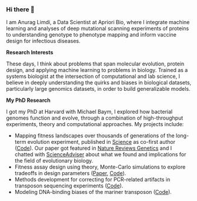 ### Hi there 👋

I am Anurag Limdi, a Data Scientist at Apriori Bio, where I integrate machine learning and analyses of deep mutational scanning experiments of proteins to understanding genotype to phenotype mapping and inform vaccine design for infectious diseases. 

**Research Interests**

These days, I think about problems that span molecular evolution, protein design, and applying machine learning to problems in biology. Trained as a systems biologist at the intersection of computational and lab science, I believe in deeply understanding the quirks and biases in biological datasets, particularly large genomics datasets, in order to build generalizable models.

**My PhD Research**

I got my PhD at Harvard with Michael Baym, I explored how bacterial genomes function and evolve, through a combination of high-throughput experiments, theory and computational approaches. My projects include:

- Mapping fitness landscapes over thousands of generations of the long-term evolution experiment, published in [Science]((https://www.science.org/doi/abs/10.1126/science.add1417)) as co-first author ([Code](baymlab/2022_Limdi-TnSeq-LTEE)). Our paper got featured in [Nature Reviews Genetics](https://www.nature.com/articles/s41576-024-00707-z) and I chatted with [ScienceAdviser](https://www.science.org/content/article/scienceadviser-scent-female-mice-shortens-lives-males) about what we found and implications for the field of evolutionary biology.
- Fitness assay design using theory, Monte-Carlo simulations to explore tradeoffs in design parameters ([Paper](https://link.springer.com/article/10.1007/s00239-023-10110-7), [Code](https://github.com/baymlab/2022_Limdi_limits-pooled-fitness-assays)).
- Methods development for correcting for PCR-related artifacts in transposon sequencing experiments ([Code](https://github.com/anuraglimdi/umi_tnseq)).
- Modeling DNA-binding biases of the mariner transposon ([Code](https://github.com/anuraglimdi/transposon_binding_motif)).


<!--
**anuraglimdi/anuraglimdi** is a ✨ _special_ ✨ repository because its `README.md` (this file) appears on your GitHub profile.

Here are some ideas to get you started:

- 🔭 I’m currently working on ...
- 🌱 I’m currently learning ...
- 👯 I’m looking to collaborate on ...
- 🤔 I’m looking for help with ...
- 💬 Ask me about ...
- 📫 How to reach me: ...
- 😄 Pronouns: ...
- ⚡ Fun fact: ...
-->
